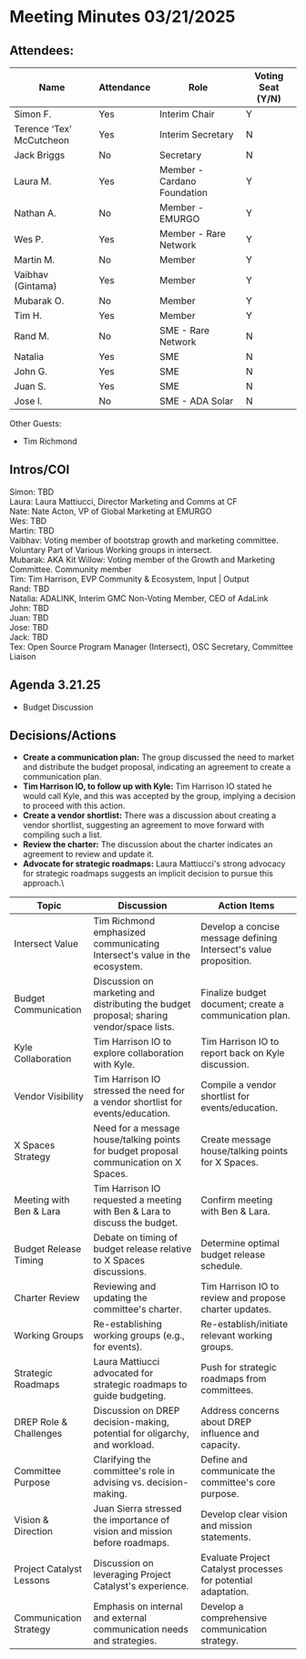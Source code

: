 # Meeting Minutes 03/21/2025

## Attendees:&#x20;

| Name                     | Attendance | Role                        | Voting Seat (Y/N) |
| ------------------------ | ---------- | --------------------------- | ----------------- |
| Simon F.                 | Yes        | Interim Chair               | Y                 |
| Terence ‘Tex’ McCutcheon | Yes        | Interim Secretary           | N                 |
| Jack Briggs              | No         | Secretary                   | N                 |
| Laura M.                 | Yes        | Member - Cardano Foundation | Y                 |
| Nathan A.                | No         | Member - EMURGO             | Y                 |
| Wes P.                   | Yes        | Member - Rare Network       | Y                 |
| Martin M.                | No         | Member                      | Y                 |
| Vaibhav (Gintama)        | Yes        | Member                      | Y                 |
| Mubarak O.               | No         | Member                      | Y                 |
| Tim H.                   | Yes        | Member                      | Y                 |
| Rand M.                  | No         | SME - Rare Network          | N                 |
| Natalia                  | Yes        | SME                         | N                 |
| John G.                  | Yes        | SME                         | N                 |
| Juan S.                  | Yes        | SME                         | N                 |
| Jose I.                  | No         | SME - ADA Solar             | N                 |

Other Guests:&#x20;

* Tim Richmond

## Intros/COI

Simon: TBD\
Laura: Laura Mattiucci, Director Marketing and Comms at CF\
Nate: Nate Acton, VP of Global Marketing at EMURGO\
Wes: TBD\
Martin: TBD\
Vaibhav: Voting member of bootstrap growth and marketing committee. Voluntary Part of Various Working groups in intersect.\
Mubarak: AKA Kit Willow: Voting member of the Growth and Marketing Committee. Community member\
Tim: Tim Harrison, EVP Community & Ecosystem, Input | Output\
Rand: TBD\
Natalia: ADALINK, Interim GMC Non-Voting Member, CEO of AdaLink \
John: TBD\
Juan: TBD\
Jose: TBD\
Jack: TBD\
Tex: Open Source Program Manager (Intersect), OSC Secretary, Committee Liaison

## Agenda 3.21.25

* Budget Discussion

## Decisions/Actions

* **Create a communication plan:** The group discussed the need to market and distribute the budget proposal, indicating an agreement to create a communication plan.
* **Tim Harrison IO, to follow up with Kyle:** Tim Harrison IO stated he would call Kyle, and this was accepted by the group, implying a decision to proceed with this action.
* **Create a vendor shortlist:** There was a discussion about creating a vendor shortlist, suggesting an agreement to move forward with compiling such a list.
* **Review the charter:** The discussion about the charter indicates an agreement to review and update it.
* **Advocate for strategic roadmaps:** Laura Mattiucci's strong advocacy for strategic roadmaps suggests an implicit decision to pursue this approach.\


| Topic                    | Discussion                                                                                | Action Items                                                      |
| ------------------------ | ----------------------------------------------------------------------------------------- | ----------------------------------------------------------------- |
| Intersect Value          | Tim Richmond emphasized communicating Intersect's value in the ecosystem.                 | Develop a concise message defining Intersect's value proposition. |
| Budget Communication     | Discussion on marketing and distributing the budget proposal; sharing vendor/space lists. | Finalize budget document; create a communication plan.            |
| Kyle Collaboration       | Tim Harrison IO to explore collaboration with Kyle.                                       | Tim Harrison IO to report back on Kyle discussion.                |
| Vendor Visibility        | Tim Harrison IO stressed the need for a vendor shortlist for events/education.            | Compile a vendor shortlist for events/education.                  |
| X Spaces Strategy        | Need for a message house/talking points for budget proposal communication on X Spaces.    | Create message house/talking points for X Spaces.                 |
| Meeting with Ben & Lara  | Tim Harrison IO requested a meeting with Ben & Lara to discuss the budget.                | Confirm meeting with Ben & Lara.                                  |
| Budget Release Timing    | Debate on timing of budget release relative to X Spaces discussions.                      | Determine optimal budget release schedule.                        |
| Charter Review           | Reviewing and updating the committee's charter.                                           | Tim Harrison IO to review and propose charter updates.            |
| Working Groups           | Re-establishing working groups (e.g., for events).                                        | Re-establish/initiate relevant working groups.                    |
| Strategic Roadmaps       | Laura Mattiucci advocated for strategic roadmaps to guide budgeting.                      | Push for strategic roadmaps from committees.                      |
| DREP Role & Challenges   | Discussion on DREP decision-making, potential for oligarchy, and workload.                | Address concerns about DREP influence and capacity.               |
| Committee Purpose        | Clarifying the committee's role in advising vs. decision-making.                          | Define and communicate the committee's core purpose.              |
| Vision & Direction       | Juan Sierra stressed the importance of vision and mission before roadmaps.                | Develop clear vision and mission statements.                      |
| Project Catalyst Lessons | Discussion on leveraging Project Catalyst's experience.                                   | Evaluate Project Catalyst processes for potential adaptation.     |
| Communication Strategy   | Emphasis on internal and external communication needs and strategies.                     | Develop a comprehensive communication strategy.                   |
